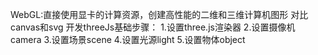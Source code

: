WebGL:直接使用显卡的计算资源，创建高性能的二维和三维计算机图形  对比canvas和svg
开发threeJs基础步骤：
1.设置three.js渲染器
2.设置摄像机camera
3.设置场景scene
4.设置光源light
5.设置物体object